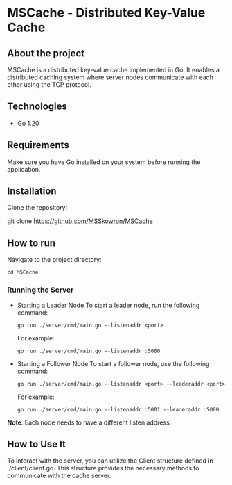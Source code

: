 # MSCache - Distributed Key-Value Cache

## About the project

MSCache is a distributed key-value cache implemented in Go. It enables a distributed caching system where server nodes communicate with each other using the TCP protocol.

## Technologies

- Go 1.20

## Requirements
Make sure you have Go installed on your system before running the application.

## Installation
Clone the repository:

git clone https://github.com/MSSkowron/MSCache

## How to run
Navigate to the project directory:

```
cd MSCache
```

### Running the Server

- Starting a Leader Node
    To start a leader node, run the following command:
    ```
    go run ./server/cmd/main.go --listenaddr <port>
    ```

    For example:
    ```
    go run ./server/cmd/main.go --listenaddr :5000
    ```

- Starting a Follower Node
    To start a follower node, use the following command:
    ```
    go run ./server/cmd/main.go --listenaddr <port> --leaderaddr <port>
    ```

    For example:
    ```
    go run ./server/cmd/main.go --listenaddr :5001 --leaderaddr :5000
    ```

**Note**: Each node needs to have a different listen address.

## How to Use It
To interact with the server, you can utilize the Client structure defined in ./client/client.go. This structure provides the necessary methods to communicate with the cache server.